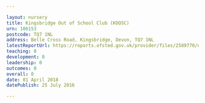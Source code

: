 ```yaml
---

layout: nursery
title: Kingsbridge Out of School Club (KOOSC)
urn: 106153
postcode: TQ7 1NL
address: Belle Cross Road, Kingsbridge, Devon, TQ7 1NL
latestReportUrl: https://reports.ofsted.gov.uk/provider/files/2589770/urn/106153.pdf
teaching: 0
development: 0
leadership: 0
outcomes: 0
overall: 0
date: 01 April 2018 
datePublish: 25 July 2016

---
```

